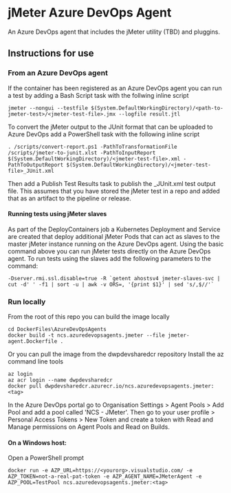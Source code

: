 # jMeter Azure DevOps Agent

An Azure DevOps agent that includes the jMeter utility (TBD) and pluggins.

## Instructions for use

### From an Azure DevOps agent

If the container has been registered as an Azure DevOps agent you can run a test by adding a Bash Script task with the follwing inline script

```
jmeter --nongui --testfile $(System.DefaultWorkingDirectory)/<path-to-jmeter-test>/<jmeter-test-file>.jmx --logfile result.jtl
```

To convert the jMeter output to the JUnit format that can be uploaded to Azure DevOps add a PowerShell task with the following inline script

```
. /scripts/convert-report.ps1 -PathToTransformationFile /scripts/jmeter-to-junit.xlst -PathToInputReport $(System.DefaultWorkingDirectory)/<jmeter-test-file>.xml -PathToOutputReport $(System.DefaultWorkingDirectory)/<jmeter-test-file>_JUnit.xml
```

Then add a Publish Test Results task to publish the <jmeter-test-file>_JUnit.xml test output file.  This assumes that you have stored the jMeter test in a repo and added that as an artifact to the pipeline or release.

#### Running tests using jMeter slaves

As part of the DeployContainers job a Kubernetes Deployment and Service are created that deploy additional jMeter Pods that can act as slaves to the master jMeter instance running on the Azure DevOps agent.  Using the basic command above you can run jMeter tests directly on the Azure DevOps agent.  To run tests using the slaves add the following parameters to the command:
```
-Dserver.rmi.ssl.disable=true -R `getent ahostsv4 jmeter-slaves-svc | cut -d' ' -f1 | sort -u | awk -v ORS=, '{print $1}' | sed 's/,$//'`
```

### Run locally

From the root of this repo you can build the image locally
```
cd DockerFiles\AzureDevOpsAgents
docker build -t ncs.azuredevopsagents.jmeter --file jmeter-agent.Dockerfile .
```

Or you can pull the image from the dwpdevsharedcr repository
Install the az command line tools
```
az login
az acr login --name dwpdevsharedcr
docker pull dwpdevsharedcr.azurecr.io/ncs.azuredevopsagents.jmeter:<tag>
```

In the Azure DevOps portal go to Organisation Settings > Agent Pools > Add Pool and add a pool called 'NCS - JMeter'.  Then go to your user profile > Personal Access Tokens > New Token and create a token with Read and Manage permissions on Agent Pools and Read on Builds.

#### On a Windows host:

Open a PowerShell prompt
```
docker run -e AZP_URL=https://<yourorg>.visualstudio.com/ -e AZP_TOKEN=not-a-real-pat-token -e AZP_AGENT_NAME=JMeterAgent -e AZP_POOL=TestPool ncs.azuredevopsagents.jmeter:<tag>
```